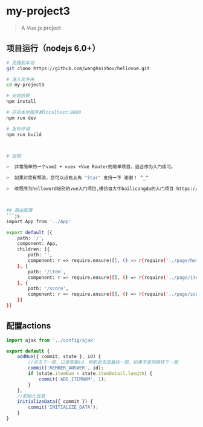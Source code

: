 # my-project3

> A Vue.js project

## 项目运行（nodejs 6.0+）
``` bash
# 克隆到本地
git clone https://github.com/wanghaizhou/hellovue.git

# 进入文件夹
cd my-project3

# 安装依赖
npm install

# 开启本地服务器localhost:8080
npm run dev

# 发布环境
npm run build



# 说明

>  非常简单的一个vue2 + vuex +Vue Router的简单项目，适合作为入门练习。

>  如果对您有帮助，您可以点右上角 "Star" 支持一下 谢谢！ ^_^

>  改程序为helloword级别的vue入门项目,模仿自大牛bailicangdu的入门项目 https://github.com/bailicangdu/vue2-happyfri/



## 路由配置
```js
import App from '../App'

export default [{
    path: '/',
    component: App,
    children: [{
        path: '',
        component: r => require.ensure([], () => r(require('../page/home')), 'home')
    }, {
        path: '/item',
        component: r => require.ensure([], () => r(require('../page/item')), 'item')
    }, {
        path: '/score',
        component: r => require.ensure([], () => r(require('../page/score')), 'score')
    }]
}]

```



## 配置actions
```js
import ajax from '../config/ajax'

export default {
	addNum({ commit, state }, id) {
		//点击下一题，记录答案id，判断是否是最后一题，如果不是则跳转下一题
		commit('REMBER_ANSWER', id);
		if (state.itemNum < state.itemDetail.length) {
			commit('ADD_ITEMNUM', 1);
		}
	},
	//初始化信息
	initializeData({ commit }) {
		commit('INITIALIZE_DATA');
	}
}

```
